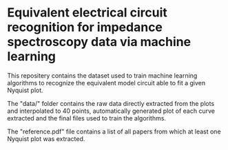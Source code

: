 # Equivalent electrical circuit recognition for impedance spectroscopy data via machine learning

This repositery contains the dataset used to train machine learning algorithms to recognize the equivalent model circuit able to fit a given Nyquist plot.

The "data/" folder contains the raw data directly extracted from the plots and interpolated to 40 points, automatically generated plot of each curve extracted and the final files used to train the algorithms.



The "reference.pdf" file contains a list of all papers from which at least one Nyquist plot was extracted.
